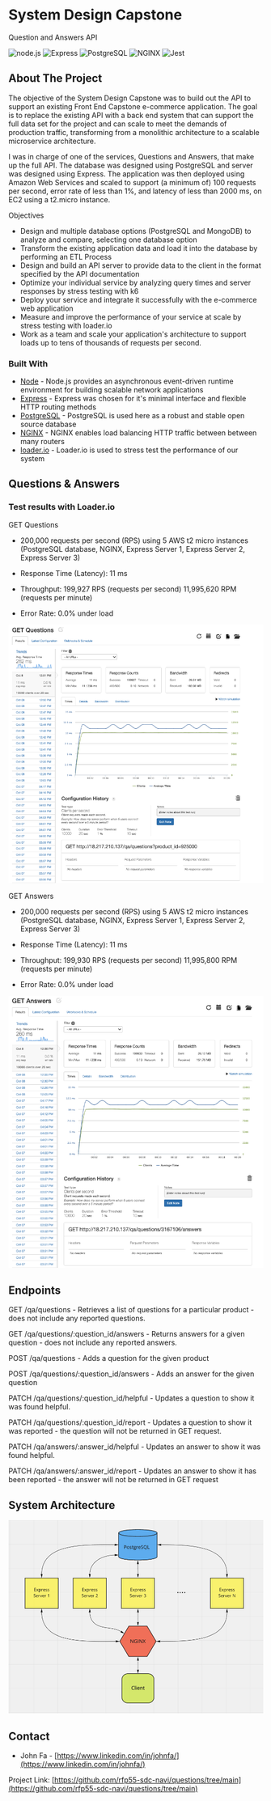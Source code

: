 # System Design Capstone
Question and Answers API

<!-- ![node.js](https://img.shields.io/badge/Node.js-20232A?style=for-the-badge&logo=nodedotjs&logoColor=green)
![Express](https://img.shields.io/badge/-Express-20232A?style=for-the-badge&logo=express&logoColor=yellow)
![PostgreSQL](https://img.shields.io/badge/PostgreSQL-20232A?style=for-the-badge&logo=postgresql&logoColor=blue)
![NGINX](https://img.shields.io/badge/Nginx-20232A?style=for-the-badge&logo=nginx&logoColor=green)
![Jest](https://img.shields.io/badge/-Jest-20232A?style=for-the-badge&logo=jest&logoColor=red) -->

![node.js](https://img.shields.io/badge/Node.js-339933?style=for-the-badge&logo=nodedotjs&logoColor=white)
![Express](https://img.shields.io/badge/Express.js-000000?style=for-the-badge&logo=express&logoColor=white)
![PostgreSQL](https://img.shields.io/badge/PostgreSQL-316192?style=for-the-badge&logo=postgresql&logoColor=white)
![NGINX](https://img.shields.io/badge/Nginx-0095D5?style=for-the-badge&logo=nginx&logoColor=white)
![Jest](https://img.shields.io/badge/Jest-C21325?style=for-the-badge&logo=jest&logoColor=white)


<!-- ABOUT THE PROJECT -->
## About The Project

The objective of the System Design Capstone was to build out the API to support an existing Front End Capstone e-commerce application. The goal is to replace the existing API with a back end system that can support the full data set for the project and can scale to meet the demands of production traffic, transforming from a monolithic architecture to a scalable microservice architecture.

I was in charge of one of the services, Questions and Answers, that make up the full API. The database was designed using PostgreSQL and server was designed using Express. The application was then deployed using Amazon Web Services and scaled to support (a minimum of) 100 requests per second, error rate of less than 1%, and latency of less than 2000 ms, on EC2 using a t2.micro instance.

Objectives
* Design and multiple database options (PostgreSQL and MongoDB) to analyze and compare, selecting one database option
* Transform the existing application data and load it into the database by performing an ETL Process
* Design and build an API server to provide data to the client in the format specified by the API documentation
* Optimize your individual service by analyzing query times and server responses by stress testing with k6
* Deploy your service and integrate it successfully with the e-commerce web application
* Measure and improve the performance of your service at scale by stress testing with loader.io
* Work as a team and scale your application's architecture to support loads up to tens of thousands of requests per second.
### Built With
* [Node](https://nodejs.org/en/) - Node.js provides an asynchronous event-driven runtime environment for building scalable network applications
* [Express](https://expressjs.com/) - Express was chosen for it's minimal interface and flexible HTTP routing methods
* [PostgreSQL](https://www.postgresql.org/) - PostgreSQL is used here as a robust and stable open source database
* [NGINX](https://www.nginx.com/) - NGINX enables load balancing HTTP traffic between between many routers
* [loader.io](https://loader.io/) - Loader.io is used to stress test the performance of our system

## Questions & Answers
### Test results with Loader.io
GET Questions
* 200,000 requests per second (RPS) using 5 AWS t2 micro instances (PostgreSQL database, NGINX, Express Server 1, Express Server 2, Express Server 3)

* Response Time (Latency): 11 ms

* Throughput: 199,927 RPS (requests per second)
11,995,620 RPM (requests per minute)

* Error Rate: 0.0% under load

![GQ][GQ]

GET Answers
* 200,000 requests per second (RPS) using 5 AWS t2 micro instances (PostgreSQL database, NGINX, Express Server 1, Express Server 2, Express Server 3)

* Response Time (Latency): 11 ms

* Throughput: 199,930 RPS (requests per second)
11,995,800 RPM (requests per minute)

* Error Rate: 0.0% under load

![GA][GA]

## Endpoints
GET /qa/questions - Retrieves a list of questions for a particular product - does not include any reported questions.

GET /qa/questions/:question_id/answers - Returns answers for a given question - does not include any reported answers.

POST /qa/questions - Adds a question for the given product

POST /qa/questions/:question_id/answers - Adds an answer for the given question

PATCH /qa/questions/:question_id/helpful - Updates a question to show it was found helpful.

PATCH /qa/questions/:question_id/report - Updates a question to show it was reported - the question will not be returned in GET request.

PATCH /qa/answers/:answer_id/helpful - Updates an answer to show it was found helpful.

PATCH /qa/answers/:answer_id/report - Updates an answer to show it has been reported - the answer will not be returned in GET request
## System Architecture
![System Architecture][system_arch]
## Contact
* John Fa - [https://www.linkedin.com/in/johnfa/](https://www.linkedin.com/in/johnfa/)

Project Link: [https://github.com/rfp55-sdc-navi/questions/tree/main](https://github.com/rfp55-sdc-navi/questions/tree/main)

<!-- MARKDOWN LINKS & IMAGES -->
<!-- https://www.markdownguide.org/basic-syntax/#reference-style-links -->
[contributors-shield]: https://img.shields.io/github/contributors/othneildrew/Best-README-Template.svg?style=for-the-badge
[contributors-url]: https://github.com/othneildrew/Best-README-Template/graphs/contributors
[forks-shield]: https://img.shields.io/github/forks/othneildrew/Best-README-Template.svg?style=for-the-badge
[forks-url]: https://github.com/othneildrew/Best-README-Template/network/members
[stars-shield]: https://img.shields.io/github/stars/othneildrew/Best-README-Template.svg?style=for-the-badge
[stars-url]: https://github.com/othneildrew/Best-README-Template/stargazers
[issues-shield]: https://img.shields.io/github/issues/othneildrew/Best-README-Template.svg?style=for-the-badge
[issues-url]: https://github.com/othneildrew/Best-README-Template/issues
[license-shield]: https://img.shields.io/github/license/othneildrew/Best-README-Template.svg?style=for-the-badge
[license-url]: https://github.com/othneildrew/Best-README-Template/blob/master/LICENSE.txt
[linkedin-shield]: https://img.shields.io/badge/-LinkedIn-black.svg?style=for-the-badge&logo=linkedin&colorB=555
[linkedin-url]: https://linkedin.com/in/othneildrew
[system_arch]: images/system_arch2.png
[GA]: images/GA.png
[GQ]: images/GQ.png